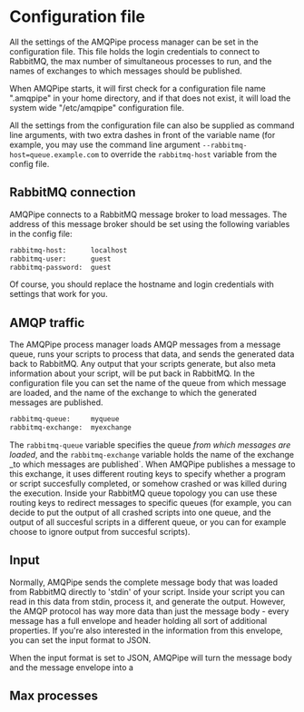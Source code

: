 # Configuration file

All the settings of the AMQPipe process manager can be set in the configuration
file. This file holds the login credentials to connect to RabbitMQ, the max
number of simultaneous processes to run, and the names of exchanges to which
messages should be published.

When AMQPipe starts, it will first check for a configuration file name 
".amqpipe" in your home directory, and if that does not exist, it will load
the system wide "/etc/amqpipe" configuration file.

All the settings from the configuration file can also be supplied as command
line arguments, with two extra dashes in front of the variable name (for example,
you may use the command line argument `--rabbitmq-host=queue.example.com` to
override the `rabbitmq-host` variable from the config file.


## RabbitMQ connection

AMQPipe connects to a RabbitMQ message broker to load messages. The address
of this message broker should be set using the following variables in the 
config file:

````txt
rabbitmq-host:      localhost
rabbitmq-user:      guest
rabbitmq-password:  guest
````

Of course, you should replace the hostname and login credentials with settings
that work for you.


## AMQP traffic

The AMQPipe process manager loads AMQP messages from a message queue, runs
your scripts to process that data, and sends the generated data back to
RabbitMQ. Any output that your scripts generate, but also meta information
about your script, will be put back in RabbitMQ. In the configuration file
you can set the name of the queue from which message are loaded, and the name 
of the exchange to which the generated messages are published.

````txt
rabbitmq-queue:     myqueue
rabbitmq-exchange:  myexchange
````

The `rabbitmq-queue` variable specifies the queue _from which messages are loaded_,
and the `rabbitmq-exchange` variable holds the name of the exchange _to which
messages are published`. When AMQPipe publishes a message to this exchange, it
uses different routing keys to specify whether a program or script succesfully 
completed, or somehow crashed or was killed during the execution. Inside your
RabbitMQ queue topology you can use these routing keys to redirect messages 
to specific queues (for example, you can decide to put the output of all
crashed scripts into one queue, and the output of all succesful scripts in a
different queue, or you can for example choose to ignore output from succesful
scripts).


## Input

Normally, AMQPipe sends the complete message body that was loaded from RabbitMQ 
directly to 'stdin' of your script. Inside your script you can read in this data
from stdin, process it, and generate the output. However, the AMQP protocol has
way more data than just the message body - every message has a full envelope 
and header holding all sort of additional properties. If you're also interested
in the information from this envelope, you can set the input format to JSON.

When the input format is set to JSON, AMQPipe will turn the message body and the
message envelope into a 



## Max processes




